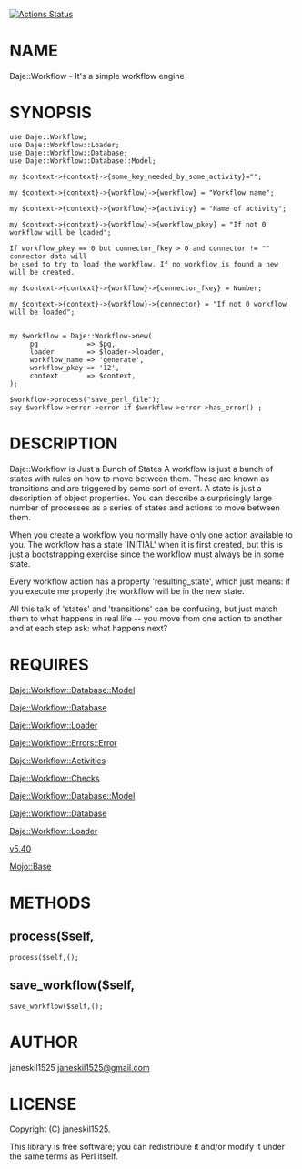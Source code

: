 [![Actions Status](https://github.com/janeskil1525/Daje-Workflow/actions/workflows/test.yml/badge.svg)](https://github.com/janeskil1525/Daje-Workflow/actions)
# NAME

Daje::Workflow - It's a simple workflow engine

# SYNOPSIS

    use Daje::Workflow;
    use Daje::Workflow::Loader;
    use Daje::Workflow::Database;
    use Daje::Workflow::Database::Model;

    my $context->{context}->{some_key_needed_by_some_activity}="";

    my $context->{context}->{workflow}->{workflow} = "Workflow name";

    my $context->{context}->{workflow}->{activity} = "Name of activity";

    my $context->{context}->{workflow}->{workflow_pkey} = "If not 0 workflow will be loaded";

    If workflow_pkey == 0 but connector_fkey > 0 and connector != "" connector data will
    be used to try to load the workflow. If no workflow is found a new will be created.

    my $context->{context}->{workflow}->{connector_fkey} = Number;

    my $context->{context}->{workflow}->{connector} = "If not 0 workflow will be loaded";


    my $workflow = Daje::Workflow->new(
         pg            => $pg,
         loader        => $loader->loader,
         workflow_name => 'generate',
         workflow_pkey => '12',
         context       => $context,
    );

    $workflow->process("save_perl_file");
    say $workflow->error->error if $workflow->error->has_error() ;

# DESCRIPTION

Daje::Workflow is Just a Bunch of States
A workflow is just a bunch of states with rules on how to move between them.
These are known as transitions and are triggered by some sort of event.
A state is just a description of object properties. You can describe a
surprisingly large number of processes as a series of states and
actions to move between them.

When you create a workflow you normally have only one action available to you.
The workflow has a state 'INITIAL'
when it is first created, but this is just a bootstrapping
exercise since the workflow must always be in some state.

Every workflow action has a property 'resulting\_state', which just means:
if you execute me properly the workflow will be in the new state.

All this talk of 'states' and 'transitions' can be confusing, but just match
them to what happens in real life -- you move from one action to another and
at each step ask: what happens next?

# REQUIRES

[Daje::Workflow::Database::Model](https://metacpan.org/pod/Daje%3A%3AWorkflow%3A%3ADatabase%3A%3AModel) 

[Daje::Workflow::Database](https://metacpan.org/pod/Daje%3A%3AWorkflow%3A%3ADatabase) 

[Daje::Workflow::Loader](https://metacpan.org/pod/Daje%3A%3AWorkflow%3A%3ALoader) 

[Daje::Workflow::Errors::Error](https://metacpan.org/pod/Daje%3A%3AWorkflow%3A%3AErrors%3A%3AError) 

[Daje::Workflow::Activities](https://metacpan.org/pod/Daje%3A%3AWorkflow%3A%3AActivities) 

[Daje::Workflow::Checks](https://metacpan.org/pod/Daje%3A%3AWorkflow%3A%3AChecks) 

[Daje::Workflow::Database::Model](https://metacpan.org/pod/Daje%3A%3AWorkflow%3A%3ADatabase%3A%3AModel) 

[Daje::Workflow::Database](https://metacpan.org/pod/Daje%3A%3AWorkflow%3A%3ADatabase) 

[Daje::Workflow::Loader](https://metacpan.org/pod/Daje%3A%3AWorkflow%3A%3ALoader) 

[v5.40](https://metacpan.org/pod/v5.40) 

[Mojo::Base](https://metacpan.org/pod/Mojo%3A%3ABase) 

# METHODS

## process($self,

    process($self,();

## save\_workflow($self,

    save_workflow($self,();

# AUTHOR

janeskil1525 <janeskil1525@gmail.com>

# LICENSE

Copyright (C) janeskil1525.

This library is free software; you can redistribute it and/or modify
it under the same terms as Perl itself.
